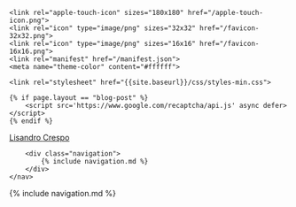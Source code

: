 <!DOCTYPE html>
<html lang="en">
<head>
    <meta charset="utf-8">
    <meta name="viewport" content="width=device-width, initial-scale=1.0">
    <title>{% if page.title %}{{page.title}} | {% endif %}{{site.title}}</title>
    <meta name="description" content="{% if page.description %}{{ page.description }}{% else %}{% if page.excerpt %}{{ page.excerpt | strip_html | strip | strip_newlines }}{% else %}{{site.description}}{% endif %}{% endif %}">
    <meta name="keywords" content="{% unless site.blog-tags == null %}{% unless site.blog-tags.size == 0 %}{% for tag in site.blog-tags %}{% if page.tags contains tag.slug %}{{tag.display | downcase}}, {% endif %}{% endfor %}{% endunless %}{% endunless %}{% if page.url contains "blog" %}blog, {% endif %}{% for keyword in site.keywords %}{{keyword | downcase}}{% unless forloop.last %}, {% endunless} %}{% endfor %}">
    <meta name="author" content="Lisandro Crespo">
    
    <link rel="apple-touch-icon" sizes="180x180" href="/apple-touch-icon.png">
    <link rel="icon" type="image/png" sizes="32x32" href="/favicon-32x32.png">
    <link rel="icon" type="image/png" sizes="16x16" href="/favicon-16x16.png">
    <link rel="manifest" href="/manifest.json">
    <meta name="theme-color" content="#ffffff">
    
    <link rel="stylesheet" href="{{site.baseurl}}/css/styles-min.css">
    
    {% if page.layout == "blog-post" %}
        <script src='https://www.google.com/recaptcha/api.js' async defer></script>
    {% endif %}
</head>
    
<body>
    
<div class="header" id="header">
    <i class="fa fa-bars bars" aria-hidden="true" onclick="openNav()"></i>
    <nav>
        <a class="logo" href="{{site.baseurl}}/#"><span>L</span>isandro <span>C</span>respo</a>
 
        <div class="navigation">
            {% include navigation.md %}
        </div>
    </nav>
</div>
 
<nav>
    <div class="nav side-navigation" id="navbar">
        {% include navigation.md %}
    </div>
</nav>
    
<div class="shadow" id="shadow" onclick="closeNav()"></div>